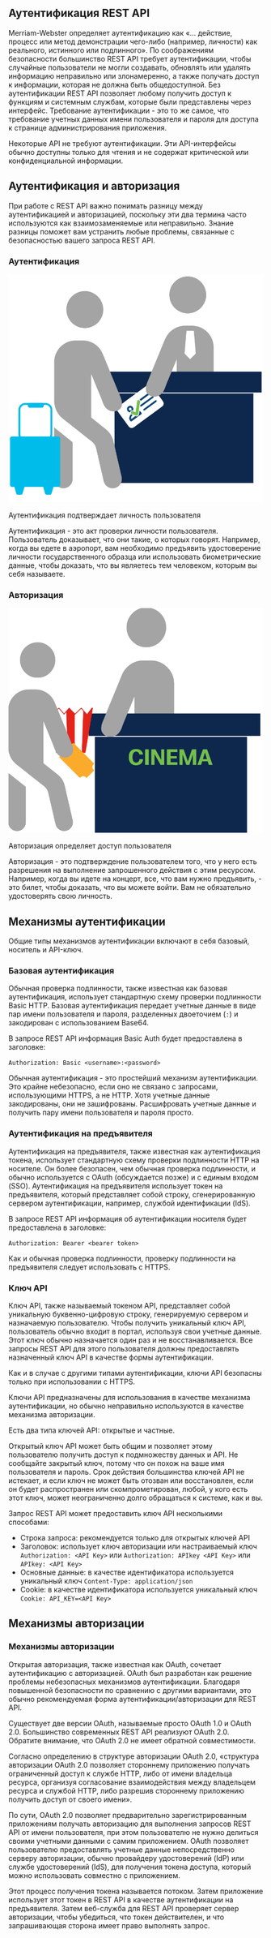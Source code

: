 <!-- 4.5.1 -->
## Аутентификация REST API

Merriam-Webster определяет аутентификацию как «… действие, процесс или метод демонстрации чего-либо (например, личности) как реального, истинного или подлинного». По соображениям безопасности большинство REST API требует аутентификации, чтобы случайные пользователи не могли создавать, обновлять или удалять информацию неправильно или злонамеренно, а также получать доступ к информации, которая не должна быть общедоступной. Без аутентификации REST API позволяет любому получить доступ к функциям и системным службам, которые были представлены через интерфейс. Требование аутентификации - это то же самое, что требование учетных данных имени пользователя и пароля для доступа к странице администрирования приложения.

Некоторые API не требуют аутентификации. Эти API-интерфейсы обычно доступны только для чтения и не содержат критической или конфиденциальной информации.

<!-- 4.5.2 -->
## Аутентификация и авторизация

При работе с REST API важно понимать разницу между аутентификацией и авторизацией, поскольку эти два термина часто используются как взаимозаменяемые или неправильно. Знание разницы поможет вам устранить любые проблемы, связанные с безопасностью вашего запроса REST API.

### Аутентификация

![](./assets/4.5.2-1.png)
<!-- https://contenthub.netacad.com/courses/devnet/337c1050-b012-11ea-8a1b-c929643d7563/33931ac0-b012-11ea-8a1b-c929643d7563/assets/9780d9b2-bcc3-11ea-af32-dfde9d560aae.svg -->

Аутентификация подтверждает личность пользователя

Аутентификация - это акт проверки личности пользователя. Пользователь доказывает, что они такие, о которых говорят. Например, когда вы едете в аэропорт, вам необходимо предъявить удостоверение личности государственного образца или использовать биометрические данные, чтобы доказать, что вы являетесь тем человеком, которым вы себя называете.

### Авторизация

![](./assets/4.5.2-2.png)
<!-- /courses/devnet/337c1050-b012-11ea-8a1b-c929643d7563/33931ac0-b012-11ea-8a1b-c929643d7563/assets/9780d9b3-bcc3-11ea-af32-dfde9d560aae.svg -->

Авторизация определяет доступ пользователя

Авторизация - это подтверждение пользователем того, что у него есть разрешения на выполнение запрошенного действия с этим ресурсом. Например, когда вы идете на концерт, все, что вам нужно предъявить, - это билет, чтобы доказать, что вы можете войти. Вам не обязательно удостоверять свою личность.

<!-- 4.5.3 -->
## Механизмы аутентификации

Общие типы механизмов аутентификации включают в себя базовый, носитель и API-ключ.

### Базовая аутентификация

Обычная проверка подлинности, также известная как базовая аутентификация, использует стандартную схему проверки подлинности Basic HTTP. Базовая аутентификация передает учетные данные в виде пар имени пользователя и пароля, разделенных двоеточием (`:`) и закодирован с использованием Base64.

В запросе REST API информация Basic Auth будет предоставлена в заголовке:

```
Authorization: Basic <username>:<password>
```

Обычная аутентификация - это простейший механизм аутентификации. Это крайне небезопасно, если оно не связано с запросами, использующими HTTPS, а не HTTP. Хотя учетные данные закодированы, они не зашифрованы. Расшифровать учетные данные и получить пару имени пользователя и пароля просто.

### Аутентификация на предъявителя

Аутентификация на предъявителя, также известная как аутентификация токена, использует стандартную схему проверки подлинности HTTP на носителе. Он более безопасен, чем обычная проверка подлинности, и обычно используется с OAuth (обсуждается позже) и с единым входом (SSO). Аутентификация на предъявителя использует токен на предъявителя, который представляет собой строку, сгенерированную сервером аутентификации, например, службой идентификации (IdS).

В запросе REST API информация об аутентификации носителя будет предоставлена в заголовке:

```
Authorization: Bearer <bearer token>
```

Как и обычная проверка подлинности, проверку подлинности на предъявителя следует использовать с HTTPS.

### Ключ API

Ключ API, также называемый токеном API, представляет собой уникальную буквенно-цифровую строку, генерируемую сервером и назначаемую пользователю. Чтобы получить уникальный ключ API, пользователь обычно входит в портал, используя свои учетные данные. Этот ключ обычно назначается один раз и не восстанавливается. Все запросы REST API для этого пользователя должны предоставлять назначенный ключ API в качестве формы аутентификации.

Как и в случае с другими типами аутентификации, ключи API безопасны только при использовании с HTTPS.

Ключи API предназначены для использования в качестве механизма аутентификации, но обычно неправильно используются в качестве механизма авторизации.

Есть два типа ключей API: открытые и частные.

Открытый ключ API может быть общим и позволяет этому пользователю получить доступ к подмножеству данных и API. Не сообщайте закрытый ключ, потому что он похож на ваше имя пользователя и пароль. Срок действия большинства ключей API не истекает, и если ключ не может быть отозван или восстановлен, если он будет распространен или скомпрометирован, любой, у кого есть этот ключ, может неограниченно долго обращаться к системе, как и вы.

Запрос REST API может предоставить ключ API несколькими способами:

* Строка запроса: рекомендуется только для открытых ключей API
* Заголовок: использует ключ авторизации или настраиваемый ключ `Authorization: <API Key>` или `Authorization: APIkey <API Key>` или `APIkey: <API Key>`
* Основные данные: в качестве идентификатора используется уникальный ключ `Content-Type: application/json`
* Cookie: в качестве идентификатора используется уникальный ключ `Cookie: API_KEY=<API Key>`

<!-- 4.5.4 -->
## Механизмы авторизации

### Механизмы авторизации

Открытая авторизация, также известная как OAuth, сочетает аутентификацию с авторизацией. OAuth был разработан как решение проблемы небезопасных механизмов аутентификации. Благодаря повышенной безопасности по сравнению с другими вариантами, это обычно рекомендуемая форма аутентификации/авторизации для REST API.

Существует две версии OAuth, называемые просто OAuth 1.0 и OAuth 2.0. Большинство современных REST API реализуют OAuth 2.0. Обратите внимание, что OAuth 2.0 не имеет обратной совместимости.

Согласно определению в структуре авторизации OAuth 2.0, «структура авторизации OAuth 2.0 позволяет стороннему приложению получать ограниченный доступ к службе HTTP, либо от имени владельца ресурса, организуя согласование взаимодействия между владельцем ресурса и службой HTTP, либо разрешив стороннему приложению получить доступ от своего имени».

По сути, OAuth 2.0 позволяет предварительно зарегистрированным приложениям получать авторизацию для выполнения запросов REST API от имени пользователя, при этом пользователю не нужно делиться своими учетными данными с самим приложением. OAuth позволяет пользователю предоставлять учетные данные непосредственно серверу авторизации, обычно провайдеру удостоверений (IdP) или службе удостоверений (IdS), для получения токена доступа, который можно использовать совместно с приложением.

Этот процесс получения токена называется потоком. Затем приложение использует этот токен в REST API в качестве аутентификации на предъявителя. Затем веб-служба для REST API проверяет сервер авторизации, чтобы убедиться, что токен действителен, и что запрашивающая сторона имеет право выполнять запрос.
